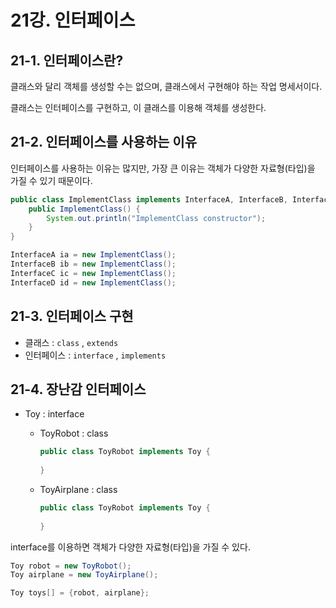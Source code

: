 # 21강. 인터페이스

## 21-1. 인터페이스란?

클래스와 달리 객체를 생성할 수는 없으며, 클래스에서 구현해야 하는 작업 명세서이다.

클래스는 인터페이스를 구현하고, 이 클래스를 이용해 객체를 생성한다.



## 21-2. 인터페이스를 사용하는 이유

인터페이스를 사용하는 이유는 많지만, 가장 큰 이유는 객체가 다양한 자료형(타입)을 가질 수 있기 때문이다.

```java
public class ImplementClass implements InterfaceA, InterfaceB, InterfaceC, InterfaceD {
    public ImplementClass() {
        System.out.println("ImplementClass constructor");
    }
}
```

```java
InterfaceA ia = new ImplementClass();
InterfaceB ib = new ImplementClass();
InterfaceC ic = new ImplementClass();
InterfaceD id = new ImplementClass();
```



## 21-3. 인터페이스 구현

- 클래스 : `class` , `extends`
- 인터페이스 : `interface` , `implements`



## 21-4. 장난감 인터페이스

- Toy : interface

  - ToyRobot : class

    ```java
    public class ToyRobot implements Toy {
        
    }
    ```

  - ToyAirplane : class

    ```java
    public class ToyRobot implements Toy {
        
    }
    ```

interface를 이용하면 객체가 다양한 자료형(타입)을 가질 수 있다.

```java
Toy robot = new ToyRobot();
Toy airplane = new ToyAirplane();

Toy toys[] = {robot, airplane};
```

